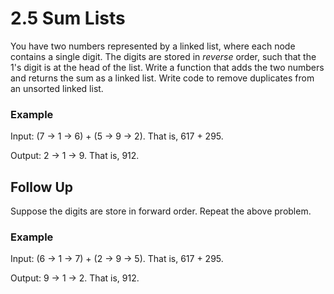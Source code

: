 # 2.5 Sum Lists
You have two numbers represented by a linked list, where each node contains a single digit.
The digits are stored in _reverse_ order, such that the 1's digit is at the head of the list.
Write a function that adds the two numbers and returns the sum as a linked list.
Write code to remove duplicates from an unsorted linked list. 

### Example
Input: (7 -> 1 -> 6) + (5 -> 9 -> 2). That is, 617 + 295.

Output: 2 -> 1 -> 9. That is, 912.

## Follow Up
Suppose the digits are store in forward order. Repeat the above problem.

### Example
Input: (6 -> 1 -> 7) + (2 -> 9 -> 5). That is, 617 + 295.

Output: 9 -> 1 -> 2. That is, 912.